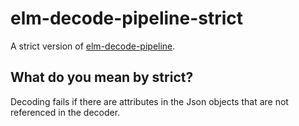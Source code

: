 # elm-decode-pipeline-strict

A strict version of [elm-decode-pipeline](http://package.elm-lang.org/packages/NoRedInk/elm-decode-pipeline/latest).

## What do you mean by strict?

Decoding fails if there are attributes in the Json objects that are not referenced in the decoder.
